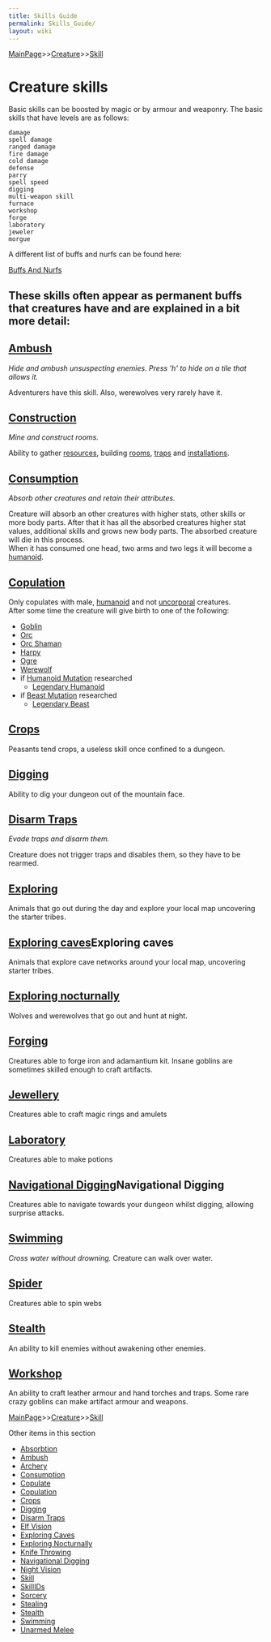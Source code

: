 ```yaml
---
title: Skills Guide
permalink: Skills_Guide/
layout: wiki
---
```


[MainPage](/keeperrl_wiki/ "wikilink")>>[Creature](/keeperrl_wiki/Creature "wikilink")>>[Skill](/keeperrl_wiki/Skill "wikilink")

Creature skills
===============

Basic skills can be boosted by magic or by armour and weaponry.
The basic skills that have levels are as follows:

	damage
	spell damage
	ranged damage
	fire damage
	cold damage
	defense
	parry
	spell speed
	digging
	multi-weapon skill
	furnace
	workshop
	forge
	laboratory
	jeweler
	morgue
	
	
A different list of buffs and nurfs can be found here:

[Buffs And Nurfs](/keeperrl_wiki/LastingEffects "wikilink")


These skills often appear as permanent buffs that creatures have and are explained in a bit more detail:
---------------------------------------------------------------------------------------------------------

[Ambush](/keeperrl_wiki/Ambush "wikilink")
------

*Hide and ambush unsuspecting enemies. Press 'h' to hide on a tile that
allows it.*

Adventurers have this skill. Also, werewolves very rarely have it.

[Construction](/keeperrl_wiki/Construction "wikilink")
------------

*Mine and construct rooms.*

Ability to gather [resources](/keeperrl_wiki/Resources "wikilink"), building
[rooms](/keeperrl_wiki/Rooms_Guide "wikilink"), [traps](/keeperrl_wiki/Traps "wikilink") and
[installations](/keeperrl_wiki/Installations "wikilink").

[Consumption](/keeperrl_wiki/Consumption "wikilink")
-----------

*Absorb other creatures and retain their attributes.*

Creature will absorb an other creatures with higher stats, other skills
or more body parts. After that it has all the absorbed creatures higher
stat values, additional skills and grows new body parts. The absorbed
creature will die in this process.  
When it has consumed one head, two arms and two legs it will become a
[humanoid](/keeperrl_wiki/Humanoid "wikilink").

[Copulation](/keeperrl_wiki/Copulation "wikilink")
----------

Only copulates with male, [humanoid](/keeperrl_wiki/Humanoid "wikilink") and
not [uncorporal](/keeperrl_wiki/Uncorporal "wikilink") creatures.  
After some time the creature will give birth to one of the following:

-   [Goblin](/keeperrl_wiki/Goblin "wikilink")
-   [Orc](/keeperrl_wiki/Orc "wikilink")
-   [Orc Shaman](/keeperrl_wiki/Orc_Shaman "wikilink")
-   [Harpy](/keeperrl_wiki/Harpy "wikilink")
-   [Ogre](/keeperrl_wiki/Ogre "wikilink")
-   [Werewolf](/keeperrl_wiki/Werewolf "wikilink")
-   if [Humanoid Mutation](/keeperrl_wiki/Humanoid_Mutation "wikilink")
    researched
    -   [Legendary Humanoid](/keeperrl_wiki/Legendary_Humanoid "wikilink")
-   if [Beast Mutation](/keeperrl_wiki/Beast_Mutation "wikilink")
    researched
    -   [Legendary Beast](/keeperrl_wiki/Legendary_Beast "wikilink")

[Crops](/keeperrl_wiki/Crops "wikilink")
-----

Peasants tend crops, a useless skill once confined to a dungeon.

[Digging](/keeperrl_wiki/Digging "wikilink")
-------

Ability to dig your dungeon out of the mountain face.

[Disarm Traps](/keeperrl_wiki/Disarm_Traps "wikilink")
------------

*Evade traps and disarm them.*

Creature does not trigger traps and disables them, so they have to be
rearmed.

[Exploring](/keeperrl_wiki/Exploring "wikilink")
-------------------

Animals that go out during the day and explore your local map uncovering
the starter tribes.

[Exploring caves](/keeperrl_wiki/Exploring_Caves "wikilink")Exploring caves
---------------

Animals that explore cave networks around your local map, uncovering
starter tribes.

[Exploring nocturnally](/keeperrl_wiki/Exploring_Nocturnally "wikilink")
---------------------

Wolves and werewolves that go out and hunt at night.

[Forging](/keeperrl_wiki/Forging "wikilink")
-------

Creatures able to forge iron and adamantium kit. Insane goblins are
sometimes skilled enough to craft artifacts.

[Jewellery](/keeperrl_wiki/Jewellery "wikilink")
---------

Creatures able to craft magic rings and amulets

[Laboratory](/keeperrl_wiki/Laboratory "wikilink")
----------

Creatures able to make potions

[Navigational Digging](/keeperrl_wiki/Navigational_Digging "wikilink")Navigational Digging
--------------------

Creatures able to navigate towards your dungeon whilst digging, allowing
surprise attacks.


[Swimming](/keeperrl_wiki/Swimming "wikilink")
--------

*Cross water without drowning.* Creature can walk over water.

[Spider](/keeperrl_wiki/Spider "wikilink")
------

Creatures able to spin webs

[Stealth](/keeperrl_wiki/Stealth "wikilink")
-------

An ability to kill enemies without awakening other enemies.

[Workshop](/keeperrl_wiki/Workshop "wikilink")
--------

An ability to craft leather armour and hand torches and traps. Some rare
crazy goblins can make artifact armour and weapons.

[MainPage](/keeperrl_wiki/ "wikilink")>>[Creature](/keeperrl_wiki/Creature "wikilink")>>[Skill](/keeperrl_wiki/Skill "wikilink")

Other items in this section
-    [Absorbtion](/keeperrl_wiki/Absorbtion "wikilink")
-    [Ambush](/keeperrl_wiki/Ambush "wikilink")
-    [Archery](/keeperrl_wiki/Archery "wikilink")
-    [Consumption](/keeperrl_wiki/Consumption "wikilink")
-    [Copulate](/keeperrl_wiki/Copulate "wikilink")
-    [Copulation](/keeperrl_wiki/Copulation "wikilink")
-    [Crops](/keeperrl_wiki/Crops "wikilink")
-    [Digging](/keeperrl_wiki/Digging "wikilink")
-    [Disarm Traps](/keeperrl_wiki/Disarm_Traps "wikilink")
-    [Elf Vision](/keeperrl_wiki/Elf_Vision "wikilink")
-    [Exploring Caves](/keeperrl_wiki/Exploring_Caves "wikilink")
-    [Exploring Nocturnally](/keeperrl_wiki/Exploring_Nocturnally "wikilink")
-    [Knife Throwing](/keeperrl_wiki/Knife_Throwing "wikilink")
-    [Navigational Digging](/keeperrl_wiki/Navigational_Digging "wikilink")
-    [Night Vision](/keeperrl_wiki/Night_Vision "wikilink")
-    [Skill](/keeperrl_wiki/Skill "wikilink")
-    [SkillIDs](/keeperrl_wiki/SkillIDs "wikilink")
-    [Sorcery](/keeperrl_wiki/Sorcery "wikilink")
-    [Stealing](/keeperrl_wiki/Stealing "wikilink")
-    [Stealth](/keeperrl_wiki/Stealth "wikilink")
-    [Swimming](/keeperrl_wiki/Swimming "wikilink")
-    [Unarmed Melee](/keeperrl_wiki/Unarmed_Melee "wikilink")
